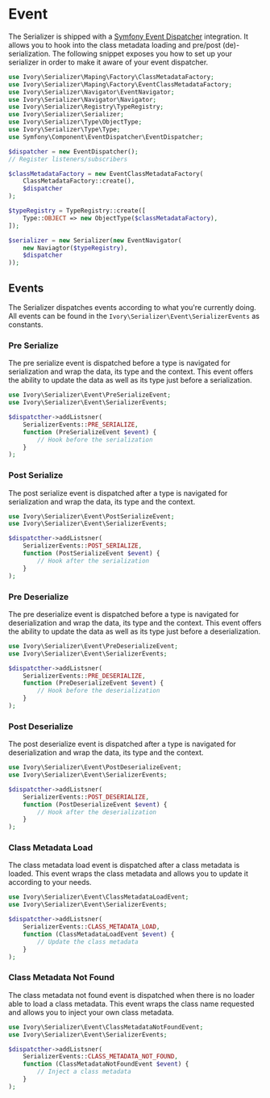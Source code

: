 # Event

The Serializer is shipped with a [Symfony Event Dispatcher](http://symfony.com/doc/current/components/event_dispatcher.html) 
integration. It allows you to hook into the class metadata loading and pre/post (de)-serialization. The following 
snippet exposes you how to set up your serializer in order to make it aware of your event dispatcher.

``` php
use Ivory\Serializer\Maping\Factory\ClassMetadataFactory;
use Ivory\Serializer\Maping\Factory\EventClassMetadataFactory;
use Ivory\Serializer\Navigator\EventNavigator;
use Ivory\Serializer\Navigator\Navigator;
use Ivory\Serializer\Registry\TypeRegistry;
use Ivory\Serializer\Serializer;
use Ivory\Serializer\Type\ObjectType;
use Ivory\Serializer\Type\Type;
use Symfony\Component\EventDispatcher\EventDispatcher;

$dispatcher = new EventDispatcher();
// Register listeners/subscribers

$classMetadataFactory = new EventClassMetadataFactory(
    ClassMetadataFactory::create(),
    $dispatcher
);

$typeRegistry = TypeRegistry::create([
    Type::OBJECT => new ObjectType($classMetadataFactory),
]);

$serializer = new Serializer(new EventNavigator(
    new Naviagtor($typeRegistry), 
    $dispatcher
));
```

## Events

The Serializer dispatches events according to what you're currently doing. All events can be found in the 
`Ivory\Serializer\Event\SerializerEvents` as constants.

### Pre Serialize

The pre serialize event is dispatched before a type is navigated for serialization and wrap the data, its type and the 
context. This event offers the ability to update the data as well as its type just before a serialization. 
 
``` php
use Ivory\Serializer\Event\PreSerializeEvent;
use Ivory\Serializer\Event\SerializerEvents;

$dispatcther->addListsner(
    SerializerEvents::PRE_SERIALIZE,
    function (PreSerializeEvent $event) {
        // Hook before the serialization
    }
);
```

### Post Serialize

The post serialize event is dispatched after a type is navigated for serialization and wrap the data, its type and the 
context. 
 
``` php
use Ivory\Serializer\Event\PostSerializeEvent;
use Ivory\Serializer\Event\SerializerEvents;

$dispatcther->addListsner(
    SerializerEvents::POST_SERIALIZE,
    function (PostSerializeEvent $event) {
        // Hook after the serialization
    }
);
```

### Pre Deserialize

The pre deserialize event is dispatched before a type is navigated for deserialization and wrap the data, its type and 
the context. This event offers the ability to update the data as well as its type just before a deserialization. 
 
``` php
use Ivory\Serializer\Event\PreDeserializeEvent;
use Ivory\Serializer\Event\SerializerEvents;

$dispatcther->addListsner(
    SerializerEvents::PRE_DESERIALIZE,
    function (PreDeserializeEvent $event) {
        // Hook before the deserialization
    }
);
```

### Post Deserialize

The post deserialize event is dispatched after a type is navigated for deserialization and wrap the data, its type and 
the context. 
 
``` php
use Ivory\Serializer\Event\PostDeserializeEvent;
use Ivory\Serializer\Event\SerializerEvents;

$dispatcther->addListsner(
    SerializerEvents::POST_DESERIALIZE,
    function (PostDeserializeEvent $event) {
        // Hook after the deserialization
    }
);
```

### Class Metadata Load

The class metadata load event is dispatched after a class metadata is loaded. This event wraps the class metadata and 
allows you to update it according to your needs. 
 
``` php
use Ivory\Serializer\Event\ClassMetadataLoadEvent;
use Ivory\Serializer\Event\SerializerEvents;

$dispatcther->addListsner(
    SerializerEvents::CLASS_METADATA_LOAD,
    function (ClassMetadataLoadEvent $event) {
        // Update the class metadata
    }
);
```

### Class Metadata Not Found

The class metadata not found event is dispatched when there is no loader able to load a class metadata. This event 
wraps the class name requested and allows you to inject your own class metadata. 
 
``` php
use Ivory\Serializer\Event\ClassMetadataNotFoundEvent;
use Ivory\Serializer\Event\SerializerEvents;

$dispatcther->addListsner(
    SerializerEvents::CLASS_METADATA_NOT_FOUND,
    function (ClassMetadataNotFoundEvent $event) {
        // Inject a class metadata
    }
);
```
